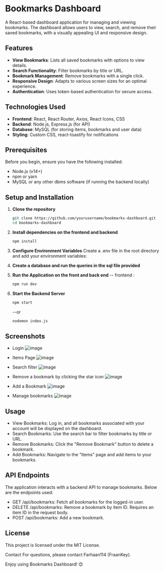 # Bookmarks Dashboard

A React-based dashboard application for managing and viewing bookmarks. The dashboard allows users to view, search, and remove their saved bookmarks, with a visually appealing UI and responsive design.

## Features

- **View Bookmarks**: Lists all saved bookmarks with options to view details.
- **Search Functionality**: Filter bookmarks by title or URL.
- **Bookmark Management**: Remove bookmarks with a single click.
- **Responsive Design**: Adapts to various screen sizes for an optimal experience.
- **Authentication**: Uses token-based authentication for secure access.

## Technologies Used

- **Frontend**: React, React Router, Axios, React Icons, CSS
- **Backend**: Node.js, Express.js (for API)
- **Database**: MySQL (for storing items, bookmarks and user data)
- **Styling**: Custom CSS, react-toastify for notifications

## Prerequisites

Before you begin, ensure you have the following installed:

- Node.js (v14+)
- npm or yarn
- MySQL or any other dbms software (if running the backend locally)

## Setup and Installation

1. **Clone the repository**

   ```bash
   git clone https://github.com/yourusername/bookmarks-dashboard.git
   cd bookmarks-dashboard

   ```
2. **Install dependencies on the frontend and backend**
   ```bash
   npm install
   ```
   
4. **Configure Environment Variables**
   Create a .env file in the root directory and add your environment variables:
5. **Create a database and run the queries in the sql file provided**
   
6. **Run the Application on the front and back end**
   -- frontend : 
   ```bash
   npm run dev 
   ```
7. **Start the Backend Server**
   ```bash
   npm start
   ```
   --or
   ```bash
   nodemon index.js
   ```

## Screenshots 
- Login ![image](https://github.com/user-attachments/assets/0f365ce1-ebe0-4689-8300-6a31b226d58a)
- Items Page ![image](https://github.com/user-attachments/assets/f31ab0d5-6b8c-4c18-93f2-b14aec700654)
- Search filter ![image](https://github.com/user-attachments/assets/47b88a17-5966-4861-8396-4670213c730e)
- Remove a bookmark by clicking the star icon ![image](https://github.com/user-attachments/assets/5065d0e7-e17d-42fd-886a-a96dbb639b23)
- Add a Bookmark ![image](https://github.com/user-attachments/assets/4803d146-d126-4d86-a0c6-d76b0de89dce)

- Manage bookmarks ![image](https://github.com/user-attachments/assets/bb70dc1c-d3a8-44d1-8283-f835f01cafde)



    
## Usage
- View Bookmarks: Log in, and all bookmarks associated with your account will be displayed on the dashboard.
- Search Bookmarks: Use the search bar to filter bookmarks by title or URL.
- Remove Bookmarks: Click the "Remove Bookmark" button to delete a bookmark.
- Add Bookmarks: Navigate to the "Items" page and add items to your bookmarks.

## API Endpoints
The application interacts with a backend API to manage bookmarks. Below are the endpoints used:

- GET /api/bookmarks: Fetch all bookmarks for the logged-in user.
- DELETE /api/bookmarks: Remove a bookmark by item ID. Requires an item ID in the request body.
- POST /api/bookmarks: Add a new bookmark.

## License
This project is licensed under the MIT License.

Contact
For questions, please contact Farhaan114 (FraanKey).

Enjoy using Bookmarks Dashboard! 😊

